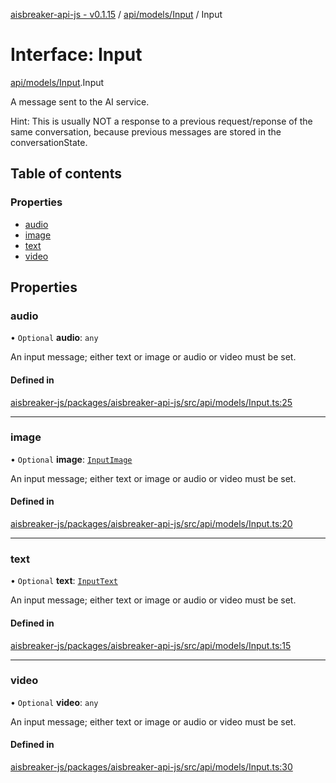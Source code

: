 [aisbreaker-api-js - v0.1.15](../README.md) / [api/models/Input](../modules/api_models_Input.md) / Input

# Interface: Input

[api/models/Input](../modules/api_models_Input.md).Input

A message sent to the AI service. 

Hint: This is usually NOT a response to a previous request/reponse of the same conversation,
      because previous messages are stored in the conversationState.

## Table of contents

### Properties

- [audio](api_models_Input.Input.md#audio)
- [image](api_models_Input.Input.md#image)
- [text](api_models_Input.Input.md#text)
- [video](api_models_Input.Input.md#video)

## Properties

### audio

• `Optional` **audio**: `any`

An input message; either text or image or audio or video must be set.

#### Defined in

[aisbreaker-js/packages/aisbreaker-api-js/src/api/models/Input.ts:25](https://github.com/aisbreaker/aisbreaker-js/blob/develop/packages/aisbreaker-api-js/src/api/models/Input.ts#L25)

___

### image

• `Optional` **image**: [`InputImage`](api_models_InputImage.InputImage.md)

An input message; either text or image or audio or video must be set.

#### Defined in

[aisbreaker-js/packages/aisbreaker-api-js/src/api/models/Input.ts:20](https://github.com/aisbreaker/aisbreaker-js/blob/develop/packages/aisbreaker-api-js/src/api/models/Input.ts#L20)

___

### text

• `Optional` **text**: [`InputText`](api_models_InputText.InputText.md)

An input message; either text or image or audio or video must be set.

#### Defined in

[aisbreaker-js/packages/aisbreaker-api-js/src/api/models/Input.ts:15](https://github.com/aisbreaker/aisbreaker-js/blob/develop/packages/aisbreaker-api-js/src/api/models/Input.ts#L15)

___

### video

• `Optional` **video**: `any`

An input message; either text or image or audio or video must be set.

#### Defined in

[aisbreaker-js/packages/aisbreaker-api-js/src/api/models/Input.ts:30](https://github.com/aisbreaker/aisbreaker-js/blob/develop/packages/aisbreaker-api-js/src/api/models/Input.ts#L30)
